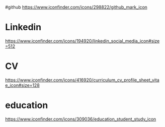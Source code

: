 #github
https://www.iconfinder.com/icons/298822/github_mark_icon

# Linkedin
https://www.iconfinder.com/icons/194920/linkedin_social_media_icon#size=512

# CV
https://www.iconfinder.com/icons/416920/curriculum_cv_profile_sheet_vitae_icon#size=128

# education
https://www.iconfinder.com/icons/309036/education_student_study_icon